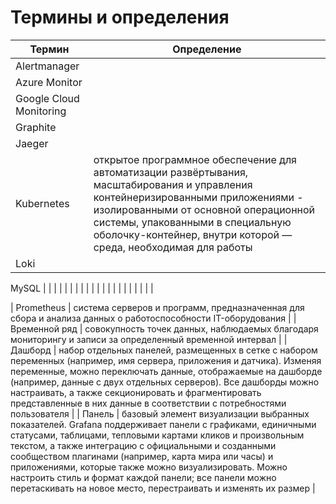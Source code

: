 # Термины и определения
| Термин | Определение |
| ---- | ------- |
| Alertmanager |  |
| Azure Monitor |  |
| Google Cloud Monitoring |  |
| Graphite |  |
| Jaeger |  |
| Kubernetes | открытое программное обеспечение для автоматизации развёртывания, масштабирования и управления контейнеризированными приложениями - изолированными от основной операционной системы, упакованными в специальную оболочку-контейнер, внутри которой — среда, необходимая для работы |
| Loki |  |
MySQL
|  |  |
|  |  |
|  |  |
|  |  |
|  |  |
|  |  |
|  |  |

| Prometheus | система серверов и программ, предназначенная для сбора и анализа данных о работоспособности IT-оборудования |
| Временной ряд | совокупность точек данных, наблюдаемых благодаря мониторингу и записи за определенный временной интервал |
| Дашборд | набор отдельных панелей, размещенных в сетке с набором переменных (например, имя сервера, приложения и датчика). Изменяя переменные, можно переключать данные, отображаемые на дашборде (например, данные с двух отдельных серверов). Все дашборды можно настраивать, а также секционировать и фрагментировать представленные в них данные в соответствии с потребностями пользователя |
| Панель | базовый элемент визуализации выбранных показателей. Grafana поддерживает панели с графиками, единичными статусами, таблицами, тепловыми картами кликов и произвольным текстом, а также интеграцию с официальными и созданными сообществом плагинами (например, карта мира или часы) и приложениями, которые также можно визуализировать. Можно настроить стиль и формат каждой панели; все панели можно перетаскивать на новое место, перестраивать и изменять их размер |


